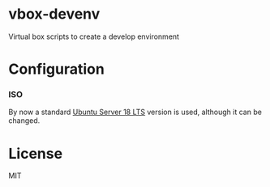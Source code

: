 # vbox-devenv
Virtual box scripts to create a develop environment

# Configuration

### ISO
By now a standard [Ubuntu Server 18 LTS](http://releases.ubuntu.com/18.04.2/) version is used, although it can be changed.

# License
MIT
